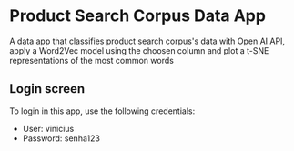 # Product Search Corpus Data App
A data app that classifies product search corpus's data with Open AI API, apply a Word2Vec model using the choosen column and plot a t-SNE representations of the most common words

## Login screen
To login in this app, use the following credentials:
- User: vinicius
- Password: senha123
